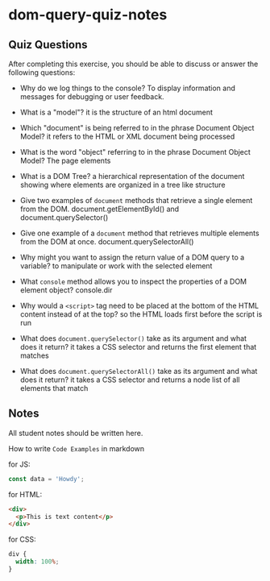 # dom-query-quiz-notes

## Quiz Questions

After completing this exercise, you should be able to discuss or answer the following questions:

- Why do we log things to the console? To display information and messages for debugging or user feedback.

- What is a "model"? it is the structure of an html document

- Which "document" is being referred to in the phrase Document Object Model? it refers to the HTML or XML document being processed

- What is the word "object" referring to in the phrase Document Object Model? The page elements

- What is a DOM Tree? a hierarchical representation of the document showing where elements are organized in a tree like structure

- Give two examples of `document` methods that retrieve a single element from the DOM. document.getElementById() and document.querySelector()

- Give one example of a `document` method that retrieves multiple elements from the DOM at once. document.querySelectorAll()

- Why might you want to assign the return value of a DOM query to a variable? to manipulate or work with the selected element

- What `console` method allows you to inspect the properties of a DOM element object? console.dir

- Why would a `<script>` tag need to be placed at the bottom of the HTML content instead of at the top? so the HTML loads first before the script is run

- What does `document.querySelector()` take as its argument and what does it return? it takes a CSS selector and returns the first element that matches

- What does `document.querySelectorAll()` take as its argument and what does it return? it takes a CSS selector and returns a node list of all elements that match

## Notes

All student notes should be written here.

How to write `Code Examples` in markdown

for JS:

```javascript
const data = 'Howdy';
```

for HTML:

```html
<div>
  <p>This is text content</p>
</div>
```

for CSS:

```css
div {
  width: 100%;
}
```

